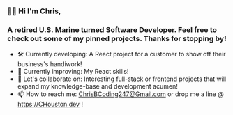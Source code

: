 ### 👋🏾 Hi I'm Chris,
### A retired U.S. Marine turned Software Developer.  Feel free to check out some of my pinned projects. Thanks for stopping by!

- 🛠 Currently developing: A React project for a customer to show off their business's handiwork!
- 🌱 Currently improving: My React skills!
- 🤝 Let's collaborate on: Interesting full-stack or frontend projects that will expand my knowledge-base and development acumen!
- 📫 How to reach me: ChrisBCoding247@Gmail.com or drop me a line @ https://CHouston.dev !


